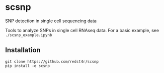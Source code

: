 # scsnp
SNP detection in single cell sequencing data


Tools to analyze SNPs in single cell RNAseq data. For a basic example, see `./scsnp_example.ipynb`

## Installation

```
git clone https://github.com/redst4r/scsnp
pip install -e scsnp
```
